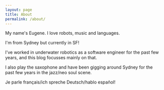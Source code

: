 ```yaml
---
layout: page
title: About
permalink: /about/
---
```


My name's Eugene. I love robots, music and languages.

I'm from Sydney but currently in SF!

I've worked in underwater robotics as a software engineer for the past few years, and this blog focusses mainly on that.

I also play the saxophone and have been gigging around Sydney for the past few years in the jazz/neo soul scene.

Je parle français/ich spreche Deutsch/hablo español!